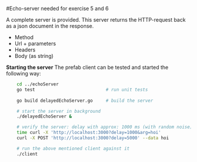 #Echo-server needed for exercise 5 and 6

A complete server is provided. This server returns the HTTP-request back as a json document in the response.
- Method
- Url + parameters
- Headers
- Body (as string)

**Starting the server**
The prefab client can be tested and started the following way:
``` sh
    cd ../echoServer
    go test                           # run unit tests
    
    go build delayedEchoServer.go     # build the server

    # start the server in background
    ./delayedEchoServer &

    # verify the server: delay with approx: 1000 ms (with random noise)
    time curl -X 'http://localhost:3000?delay=1000&arg=hoi'
    curl -X POST 'http://localhost:3000?delay=5000' --data hoi

    # run the above mentioned client against it
    ./client
```

